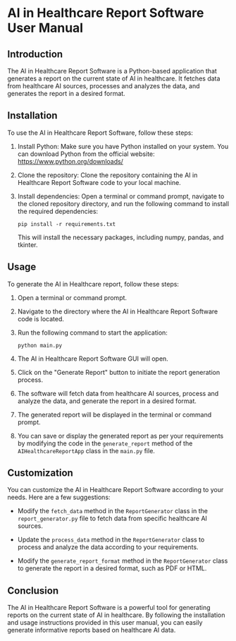 # AI in Healthcare Report Software User Manual

## Introduction

The AI in Healthcare Report Software is a Python-based application that generates a report on the current state of AI in healthcare. It fetches data from healthcare AI sources, processes and analyzes the data, and generates the report in a desired format.

## Installation

To use the AI in Healthcare Report Software, follow these steps:

1. Install Python: Make sure you have Python installed on your system. You can download Python from the official website: https://www.python.org/downloads/

2. Clone the repository: Clone the repository containing the AI in Healthcare Report Software code to your local machine.

3. Install dependencies: Open a terminal or command prompt, navigate to the cloned repository directory, and run the following command to install the required dependencies:

   ```
   pip install -r requirements.txt
   ```

   This will install the necessary packages, including numpy, pandas, and tkinter.

## Usage

To generate the AI in Healthcare report, follow these steps:

1. Open a terminal or command prompt.

2. Navigate to the directory where the AI in Healthcare Report Software code is located.

3. Run the following command to start the application:

   ```
   python main.py
   ```

4. The AI in Healthcare Report Software GUI will open.

5. Click on the "Generate Report" button to initiate the report generation process.

6. The software will fetch data from healthcare AI sources, process and analyze the data, and generate the report in a desired format.

7. The generated report will be displayed in the terminal or command prompt.

8. You can save or display the generated report as per your requirements by modifying the code in the `generate_report` method of the `AIHealthcareReportApp` class in the `main.py` file.

## Customization

You can customize the AI in Healthcare Report Software according to your needs. Here are a few suggestions:

- Modify the `fetch_data` method in the `ReportGenerator` class in the `report_generator.py` file to fetch data from specific healthcare AI sources.

- Update the `process_data` method in the `ReportGenerator` class to process and analyze the data according to your requirements.

- Modify the `generate_report_format` method in the `ReportGenerator` class to generate the report in a desired format, such as PDF or HTML.

## Conclusion

The AI in Healthcare Report Software is a powerful tool for generating reports on the current state of AI in healthcare. By following the installation and usage instructions provided in this user manual, you can easily generate informative reports based on healthcare AI data.